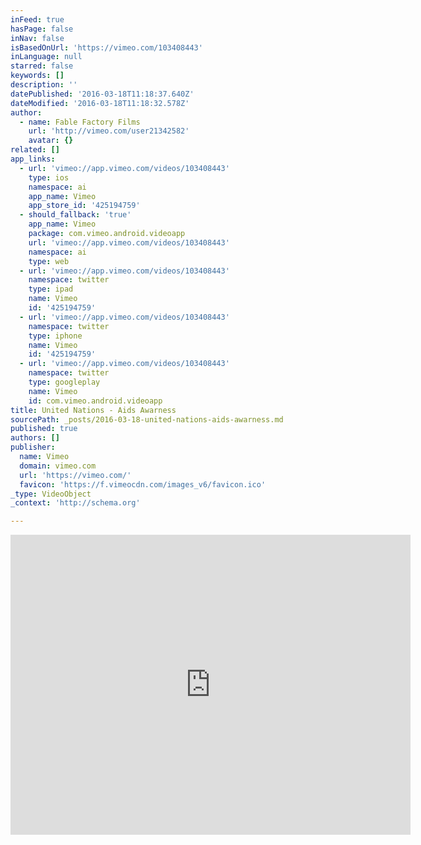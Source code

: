 ```yaml
---
inFeed: true
hasPage: false
inNav: false
isBasedOnUrl: 'https://vimeo.com/103408443'
inLanguage: null
starred: false
keywords: []
description: ''
datePublished: '2016-03-18T11:18:37.640Z'
dateModified: '2016-03-18T11:18:32.578Z'
author:
  - name: Fable Factory Films
    url: 'http://vimeo.com/user21342582'
    avatar: {}
related: []
app_links:
  - url: 'vimeo://app.vimeo.com/videos/103408443'
    type: ios
    namespace: ai
    app_name: Vimeo
    app_store_id: '425194759'
  - should_fallback: 'true'
    app_name: Vimeo
    package: com.vimeo.android.videoapp
    url: 'vimeo://app.vimeo.com/videos/103408443'
    namespace: ai
    type: web
  - url: 'vimeo://app.vimeo.com/videos/103408443'
    namespace: twitter
    type: ipad
    name: Vimeo
    id: '425194759'
  - url: 'vimeo://app.vimeo.com/videos/103408443'
    namespace: twitter
    type: iphone
    name: Vimeo
    id: '425194759'
  - url: 'vimeo://app.vimeo.com/videos/103408443'
    namespace: twitter
    type: googleplay
    name: Vimeo
    id: com.vimeo.android.videoapp
title: United Nations - Aids Awarness
sourcePath: _posts/2016-03-18-united-nations-aids-awarness.md
published: true
authors: []
publisher:
  name: Vimeo
  domain: vimeo.com
  url: 'https://vimeo.com/'
  favicon: 'https://f.vimeocdn.com/images_v6/favicon.ico'
_type: VideoObject
_context: 'http://schema.org'

---
```

<iframe src="https://cdn.embedly.com/widgets/media.html?src=https%3A%2F%2Fplayer.vimeo.com%2Fvideo%2F103408443&amp;url=https%3A%2F%2Fvimeo.com%2F103408443&amp;image=http%3A%2F%2Fi.vimeocdn.com%2Fvideo%2F485640668_640.jpg&amp;key=b7d04c9b404c499eba89ee7072e1c4f7&amp;type=text%2Fhtml&amp;schema=vimeo" width="640" height="480" scrolling="no" frameborder="0" allowfullscreen="allowfullscreen" style=""></iframe>